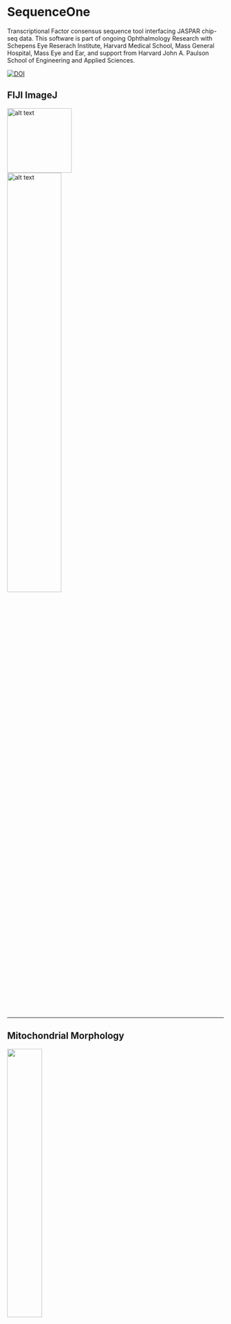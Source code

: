 # SequenceOne
Transcriptional Factor consensus sequence tool interfacing JASPAR chip-seq data. This software is part of ongoing Ophthalmology Research with Schepens Eye Reserach Institute, Harvard Medical School, Mass General Hospital, Mass Eye and Ear, and support from Harvard John A. Paulson School of Engineering and Applied Sciences.

[![DOI](https://zenodo.org/badge/225500245.svg)](https://zenodo.org/badge/latestdoi/225500245)

## FIJI ImageJ
 <img src="https://imagej.net/_images/a/ae/Fiji-icon.png" alt="alt text" height="150px"> <br/>
 <img src="https://i.ytimg.com/vi/1Xd_sLPwPp8/maxresdefault.jpg" alt="alt text" width="50%"> <br/>

---
## Mitochondrial Morphology
 <div class="responsive-image">
  <picture style="padding-top: 40%">
    <img src="https://static4.olympus-lifescience.com/data/olympusmicro/galleries/confocal/cells/muntjac/images/muntjacexlarge2.jpg?rev=52EA" width="40%">
  </picture>
</div>

---
## Chromatin Immunoprecipitation (Chip-SEQ)
 <img src="https://www.researchgate.net/profile/John_Dahl/publication/5864276/figure/fig1/AS:280541862612992@1443897800286/The-chromatin-immunoprecipitation-ChIP-assay.png" alt="alt text" width="50%"> <br/>
 
---
## Affiliations and Acknowledgements
<p>
  <span>
  <div>
  </div>

  <img src="https://static.projects.iq.harvard.edu/files/styles/os_files_large/public/jurkunaslab/files/hms-dept-of-ophthalmology-header_1_0.png?m=1468002348&itok=LU1fMHSR" alt="alt text" width="40%" style="margin: 5px; padding: 15px"> 
  <img src="https://upload.wikimedia.org/wikipedia/en/thumb/3/31/Mass_Eye_and_Ear_logo.png/880px-Mass_Eye_and_Ear_logo.png" alt="alt text" height="80px" style="margin: 5px; padding: 15px">  <br/>
   <img src="https://png2.cleanpng.com/sh/019a8f8df7def541846e404582e9bb27/L0KzQYm3U8MxN5lAiZH0aYP2gLBuTfhieqdmitY2anBrfn7oTgBifZ14h9C2c3Prf7FzTf9nNZZzf9t3ZXX1ebBuTfFvbF54jOdteT24cbPsUsRiOWI3e6NsOT68SIe4WcU3P2I6SqQ9MUC5RYi3V8Y5NqFzf3==/kisspng-harvard-john-a-paulson-school-of-engineering-and-study-5abe24a112c1c9.9861956715224106570768.png" alt="alt text" height="100px" style="margin: 5px; padding: 20px">
  <img src="https://static.scholar.harvard.edu/files/styles/os_files_xxlarge/public/florianfintelmann/files/mgh_clear_background_large.png?m=1515673739&itok=UTssvlKV" alt="alt text" width="40%" style="margin: 5px; padding: 15px"> 
  </span>
 </p> 
 
  ---
  
The authors have no conflicts of interest or financial disclosures. Please contact research institute for up-to-date information of funding and supporting parties. Human ethics was approved by the Mass General Research Ethics Consultation Unit.


